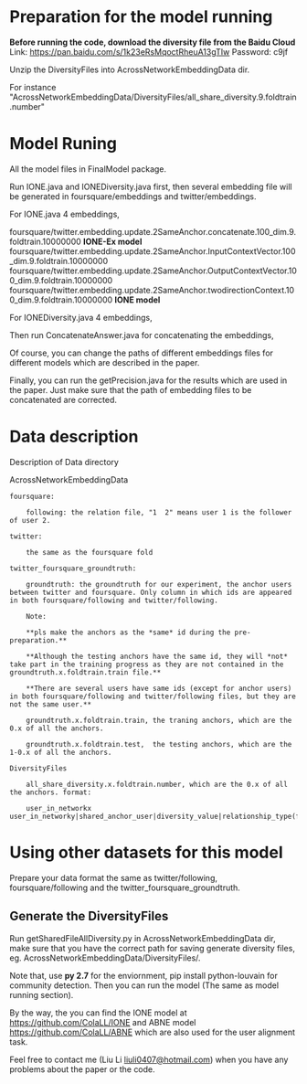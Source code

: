 # Preparation for the model running

**Before running the code, download the diversity file from the Baidu Cloud**  
Link: https://pan.baidu.com/s/1k23eRsMqoctRheuA13gTIw Password: c9jf 

Unzip the DiversityFiles into AcrossNetworkEmbeddingData dir. 

For instance "AcrossNetworkEmbeddingData/DiversityFiles/all_share_diversity.9.foldtrain.number" 

# Model  Runing

All the model files in FinalModel package.

Run IONE.java and IONEDiversity.java first, then several embedding file will be generated in foursquare/embeddings and twitter/embeddings. 

For IONE.java 4 embeddings,

foursquare/twitter.embedding.update.2SameAnchor.concatenate.100_dim.9.foldtrain.10000000                        **IONE-Ex model**
foursquare/twitter.embedding.update.2SameAnchor.InputContextVector.100_dim.9.foldtrain.10000000
foursquare/twitter.embedding.update.2SameAnchor.OutputContextVector.100_dim.9.foldtrain.10000000
foursquare/twitter.embedding.update.2SameAnchor.twodirectionContext.100_dim.9.foldtrain.10000000                **IONE model**

For IONEDiversity.java 4 embeddings,


Then run ConcatenateAnswer.java for concatenating the embeddings,


Of course, you can change the paths of different embeddings files for different models which are described in the paper.

Finally, you can run the getPrecision.java for the results which are used in the paper. Just make sure that the path of embedding files to be concatenated are corrected.


# Data description

Description of Data directory

AcrossNetworkEmbeddingData

	foursquare:
	
		following: the relation file, "1  2" means user 1 is the follower of user 2.  			   			
    
	twitter:
	
		the same as the foursquare fold
		
	twitter_foursquare_groundtruth:
	
		groundtruth: the groundtruth for our experiment, the anchor users between twitter and foursquare. Only column in which ids are appeared in both foursquare/following and twitter/following. 
    
		Note: 
		
		**pls make the anchors as the *same* id during the pre-preparation.**
		
		**Although the testing anchors have the same id, they will *not* take part in the training progress as they are not contained in the groundtruth.x.foldtrain.train file.**
		
		**There are several users have same ids (except for anchor users) in both foursquare/following and twitter/following files, but they are not the same user.**
		
		groundtruth.x.foldtrain.train, the traning anchors, which are the 0.x of all the anchors.
		
		groundtruth.x.foldtrain.test,  the testing anchors, which are the 1-0.x of all the anchors.
		
	DiversityFiles
	
		all_share_diversity.x.foldtrain.number, which are the 0.x of all the anchors. format:
		
		user_in_networkx user_in_networky|shared_anchor_user|diversity_value|relationship_type(follower/followee)

# Using other datasets for this model

Prepare your data format the same as twitter/following, foursquare/following and the twitter_foursquare_groundtruth.

## Generate the DiversityFiles

Run getSharedFileAllDiversity.py in AcrossNetworkEmbeddingData dir, make sure that you have the correct path for saving generate diversity files, eg. AcrossNetworkEmbeddingData/DiversityFiles/.

Note that, use **py 2.7** for the enviornment, pip install python-louvain for community detection. Then you can run the model (The same as model running section). 

By the way, the you can find the IONE model at https://github.com/ColaLL/IONE and ABNE model https://github.com/ColaLL/ABNE which are also used for the user alignment task.

Feel free to contact me (Liu Li liuli0407@hotmail.com) when you have any problems about the paper or the code.




